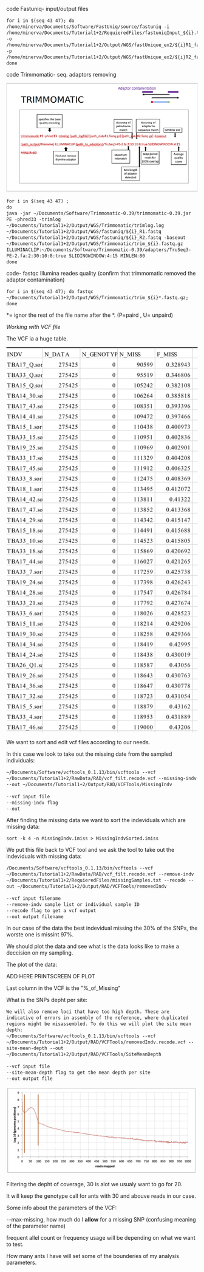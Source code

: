 code Fastuniq- input/output files

```
for i in $(seq 43 47); do /home/minerva/Documents/Software/FastUniq/source/fastuniq -i /home/minerva/Documents/Tutorial1+2/RequieredFiles/fastuniqInput_${i}.txt -o  /home/minerva/Documents/Tutorial1+2/Output/WGS/fastUnique_ex2/${i}R1_fastQ -p /home/minerva/Documents/Tutorial1+2/Output/WGS/fastUnique_ex2/${i}R2_fastQ; done
```

code Trimmomatic- seq. adaptors removing 

![ph](https://github.com/orarg/population-genomic/blob/main/Slides/Screenshot%202024-03-18%20145912.png)


```
for i in $(seq 43 47) ;           
do
java -jar ~/Documents/Software/Trimmomatic-0.39/trimmomatic-0.39.jar PE -phred33 -trimlog ~/Documents/Tutorial1+2/Output/WGS/Trimmomatic/trimlog.log ~/Documents/Tutorial1+2/Output/WGS/fastuniq/${i}_R1.fastq ~/Documents/Tutorial1+2/Output/WGS/fastuniq/${i}_R2.fastq -baseout ~/Documents/Tutorial1+2/Output/WGS/Trimmomatic/trim_${i}.fastq.gz ILLUMINACLIP:~/Documents/Software/Trimmomatic-0.39/adapters/TruSeq3-PE-2.fa:2:30:10:8:true SLIDINGWINDOW:4:15 MINLEN:80
done
```

code- fastqc Illumina reades quality (confirm that trimmomatic removed the adaptor contamination)

```
for i in $(seq 43 47); do fastqc ~/Documents/Tutorial1+2/Output/WGS/Trimmomatic/trim_${i}*.fastq.gz; done
```

*= ignor the rest of the file name after the *. (P=paird , U= unpaird)


*Working with VCF file*

The VCF ia a huge table.

![](https://github.com/orarg/population-genomic/blob/main/Slides/Screenshot%202024-03-19%20145537.png)

We want to sort and edit vcf files according to our needs.

In this case we look to take out the missing date from the sampled individuals:

```
~/Documents/Software/vcftools_0.1.13/bin/vcftools --vcf ~/Documents/Tutorial1+2/RawData/RAD/vcf_filt.recode.vcf --missing-indv --out ~/Documents/Tutorial1+2/Output/RAD/VCFTools/MissingIndv

--vcf input file
--missing-indv flag
--out 
```

After finding the missing data we want to sort the indeviduals which are missing data:

```
sort -k 4 -n MissingIndv.imiss > MissingIndvSorted.imiss
```

We put this file back to VCF tool and we ask the tool to take out the indeviduals with missing data:

```
/Documents/Software/vcftools_0.1.13/bin/vcftools --vcf ~/Documents/Tutorial1+2/RawData/RAD/vcf_filt.recode.vcf --remove-indv ~/Documents/Tutorial1+2/RequieredFiles/missingSamples.txt --recode --out ~/Documents/Tutorial1+2/Output/RAD/VCFTools/removedIndv

--vcf input filename
--remove-indv sample list or individual sample ID
--recode flag to get a vcf output
--out output filename
```

In our case of the data the best indevidual missing the 30% of the SNPs, the worste one is missint 97%. 

We should plot the data and see what is the data looks like to make a deccision on my sampling.

The plot of the data:


ADD HERE PRINTSCREEN OF PLOT


Last column in the VCF is the "%_of_Missing"

What is the SNPs depht per site:

```
We will also remove loci that have too high depth. These are indicative of errors in assembly of the reference, where duplicated regions might be misassembled. To do this we will plot the site mean depth:
~/Documents/Software/vcftools_0.1.13/bin/vcftools --vcf ~/Documents/Tutorial1+2/Output/RAD/VCFTools/removedIndv.recode.vcf --site-mean-depth --out ~/Documents/Tutorial1+2/Output/RAD/VCFTools/SiteMeanDepth

--vcf input file
--site-mean-depth flag to get the mean depth per site
--out output file
```

![photo_from_slide](https://github.com/orarg/population-genomic/blob/main/Slides/Screenshot%202024-03-19%20145609.png)

Filtering the depht of coverage, 30 is alot we usualy want to go for 20.

It will keep the genotype call for ants with 30 and abouve reads in our case.


Some info about the parameters of the VCF:

 --max-missing, how much do I **allow** for a missing SNP (confusing meaning of the parameter name)

frequent allel count or frequency usage will be depending on what we want to test.

How many ants I have will set some of the bounderies of my analysis parameters.


